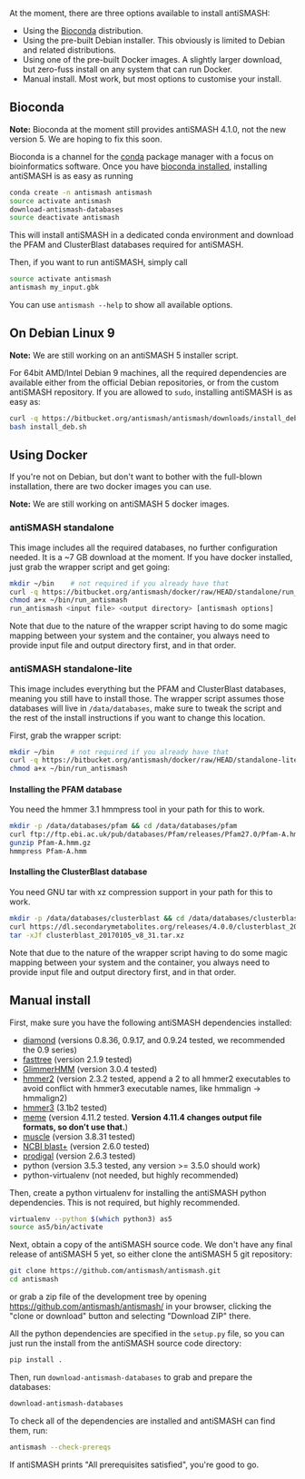 At the moment, there are three options available to install antiSMASH:

  - Using the [Bioconda](https://bioconda.github.io/index.html) distribution.
  - Using the pre-built Debian installer. This obviously is limited to Debian
    and related distributions.
  - Using one of the pre-built Docker images. A slightly larger download, but
    zero-fuss install on any system that can run Docker.
  - Manual install. Most work, but most options to customise your install.


## Bioconda

**Note:** Bioconda at the moment still provides antiSMASH 4.1.0, not the new version 5. We are hoping to fix this soon.

Bioconda is a channel for the [conda](http://conda.pydata.org/docs/intro.html)
package manager with a focus on bioinformatics software. Once you have [bioconda
installed](https://bioconda.github.io/index.html), installing antiSMASH is as
easy as running

```bash
conda create -n antismash antismash
source activate antismash
download-antismash-databases
source deactivate antismash
```

This will install antiSMASH in a dedicated conda environment and download the
PFAM and ClusterBlast databases required for antiSMASH.

Then, if you want to run antiSMASH, simply call

```bash
source activate antismash
antismash my_input.gbk
```

You can use `antismash --help` to show all available options.

## On Debian Linux 9

**Note:** We are still working on an antiSMASH 5 installer script.

For 64bit AMD/Intel Debian 9 machines, all the required dependencies are available
either from the official Debian repositories, or from the custom antiSMASH
repository. If you are allowed to `sudo`, installing antiSMASH is as easy as:

```bash
curl -q https://bitbucket.org/antismash/antismash/downloads/install_deb.sh > install_deb.sh
bash install_deb.sh
```

## Using Docker

If you're not on Debian, but don't want to bother with the full-blown
installation, there are two docker images you can use.

**Note:** We are still working on antiSMASH 5 docker images.

### antiSMASH standalone

This image includes all the required databases, no further configuration needed.
It is a ~7 GB download at the moment. If you have docker installed, just grab
the wrapper script and get going:

```bash
mkdir ~/bin    # not required if you already have that
curl -q https://bitbucket.org/antismash/docker/raw/HEAD/standalone/run_antismash > ~/bin/run_antismash
chmod a+x ~/bin/run_antismash
run_antismash <input file> <output directory> [antismash options]
```

Note that due to the nature of the wrapper script having to do some magic
mapping between your system and the container, you always need to provide input
file and output directory first, and in that order.

### antiSMASH standalone-lite

This image includes everything but the PFAM and ClusterBlast databases, meaning
you still have to install those. The wrapper script assumes those databases will
live in `/data/databases`, make sure to tweak the script and the rest of the
install instructions if you want to change this location.

First, grab the wrapper script:

```bash
mkdir ~/bin    # not required if you already have that
curl -q https://bitbucket.org/antismash/docker/raw/HEAD/standalone-lite/run_antismash > ~/bin/run_antismash
chmod a+x ~/bin/run_antismash
```

#### Installing the PFAM database
You need the hmmer 3.1 hmmpress tool in your path for this to work.
```bash
mkdir -p /data/databases/pfam && cd /data/databases/pfam
curl ftp://ftp.ebi.ac.uk/pub/databases/Pfam/releases/Pfam27.0/Pfam-A.hmm.gz > Pfam-A.hmm.gz
gunzip Pfam-A.hmm.gz
hmmpress Pfam-A.hmm
```

#### Installing the ClusterBlast database
You need GNU tar with xz compression support in your path for this to work.
```bash
mkdir -p /data/databases/clusterblast && cd /data/databases/clusterblast
curl https://dl.secondarymetabolites.org/releases/4.0.0/clusterblast_20170105_v8_31.tar.xz > clusterblast_20170105_v8_31.tar.xz
tar -xJf clusterblast_20170105_v8_31.tar.xz
```

Note that due to the nature of the wrapper script having to do some magic
mapping between your system and the container, you always need to provide input
file and output directory first, and in that order.

## Manual install

First, make sure you have the following antiSMASH dependencies installed:

- [diamond](https://github.com/bbuchfink/diamond) (versions 0.8.36, 0.9.17, and 0.9.24 tested, we recommended the 0.9 series)
- [fasttree](http://www.microbesonline.org/fasttree/#Install) (version 2.1.9 tested)
- [GlimmerHMM](https://ccb.jhu.edu/software/glimmerhmm/) (version 3.0.4 tested)
- [hmmer2](http://hmmer.janelia.org/download.html) (version 2.3.2 tested, append a 2 to all hmmer2 executables to avoid conflict with hmmer3 executable names, like hmmalign -> hmmalign2)
- [hmmer3](http://hmmer.janelia.org/download.html) (3.1b2 tested)
- [meme](http://meme-suite.org/meme-software/) (version 4.11.2 tested. **Version 4.11.4 changes output file formats, so don't use that.**)
- [muscle](http://www.drive5.com/muscle/downloads.htm) (version 3.8.31 tested)
- [NCBI blast+](ftp://ftp.ncbi.nlm.nih.gov/blast/executables/blast+/LATEST/) (version 2.6.0 tested)
- [prodigal](http://prodigal.ornl.gov/) (version 2.6.3 tested)
- python (version 3.5.3 tested, any version >= 3.5.0 should work)
- python-virtualenv (not needed, but highly recommended)

Then, create a python virtualenv for installing the antiSMASH python
dependencies. This is not required, but highly recommended.

```bash
virtualenv --python $(which python3) as5
source as5/bin/activate
```

Next, obtain a copy of the antiSMASH source code. We don't have any final release of antiSMASH 5 yet,
so either clone the antiSMASH 5 git repository:

```bash
git clone https://github.com/antismash/antismash.git
cd antismash
```

or grab a zip file of the development tree by opening https://github.com/antismash/antismash/ in your
browser, clicking the "clone or download" button and selecting "Download ZIP" there.


All the python dependencies are specified in the `setup.py` file, so you can just run the install
from the antiSMASH source code directory:

```bash
pip install .
```

Then, run `download-antismash-databases` to grab and prepare the
databases:

```bash
download-antismash-databases
```

To check all of the dependencies are installed and antiSMASH can find them, run:

```bash
antismash --check-prereqs
```

If antiSMASH prints "All prerequisites satisfied", you're good to go.
